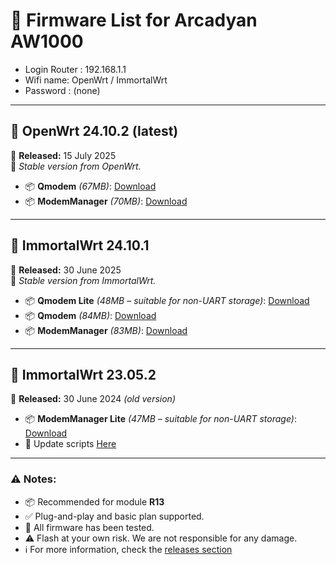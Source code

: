 # 🚀 Firmware List for Arcadyan AW1000
- Login Router : 192.168.1.1
- Wifi name: OpenWrt / ImmortalWrt
- Password : (none)
---

## 🔷 OpenWrt 24.10.2 (latest)
📅 **Released:** 15 July 2025  
📝 *Stable version from OpenWrt.*

- 📦 **Qmodem** *(67MB)*: [Download](https://github.com/NevermoreSSH/aw1000_script_update/releases/download/aw1000_owrt24/15july25-qmodem-owrt24-arcadyan_aw1000-squashfs-sysupgrade.bin)  
- 📦 **ModemManager** *(70MB)*: [Download](https://github.com/NevermoreSSH/aw1000_script_update/releases/download/aw1000_owrt24/15july25-mm-owrt24-arcadyan_aw1000-squashfs-sysupgrade.bin)

---

## 🔷 ImmortalWrt 24.10.1  
📅 **Released:** 30 June 2025  
📝 *Stable version from ImmortalWrt.*

- 📦 **Qmodem Lite** *(48MB – suitable for non-UART storage)*: [Download](https://github.com/NevermoreSSH/aw1000_script_update/releases/download/aw1000_immo24/30June25_qmodemlite_immo24_arcadyan_aw1000_squashfs_sysupgrade.bin)  
- 📦 **Qmodem** *(84MB)*: [Download](https://github.com/NevermoreSSH/aw1000_script_update/releases/download/aw1000_immo24/30June25_qmodemNFT_immo24_arcadyan_aw1000_squashfs_sysupgrade.bin)  
- 📦 **ModemManager** *(83MB)*: [Download](https://github.com/NevermoreSSH/aw1000_script_update/releases/download/aw1000_immo24/30June25-mmNFT-immo24-arcadyan_aw1000-squashfs-sysupgrade.bin)

---

## 🔸 ImmortalWrt 23.05.2
  📅 **Released:** 30 June 2024  *(old version)*
- 📦 **ModemManager Lite** *(47MB – suitable for non-UART storage)*: [Download](https://github.com/NevermoreSSH/openwrt-packages2/releases/download/snapshot/30May-immortalwrt-qualcommax-ipq807x-arcadyan_aw1000-squashfs-sysupgrade.bin)
- 🔄 Update scripts [Here](https://github.com/NevermoreSSH/aw1000_script_update/releases/tag/aw1000_immo23)

---
### ⚠️ Notes:
- 📦 Recommended for module **R13**
- ✅ Plug-and-play and basic plan supported.
- 🧪 All firmware has been tested.
- ⚠️ Flash at your own risk. We are not responsible for any damage.
- ℹ️ For more information, check the [releases section](https://github.com/NevermoreSSH/aw1000_script_update/releases)
